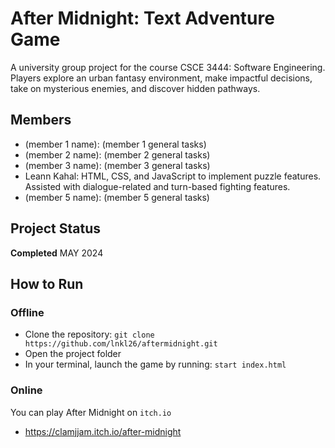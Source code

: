 # After Midnight: Text Adventure Game
A university group project for the course CSCE 3444: Software Engineering. Players explore an urban fantasy environment, make impactful decisions, take on mysterious enemies, and discover hidden pathways.
## Members
* (member 1 name): (member 1 general tasks)
* (member 2 name): (member 2 general tasks)
* (member 3 name): (member 3 general tasks)
* Leann Kahal: HTML, CSS, and JavaScript to implement puzzle features. Assisted with dialogue-related and turn-based fighting features. 
* (member 5 name): (member 5 general tasks)
## Project Status
**Completed** MAY 2024
## How to Run
### Offline
* Clone the repository: `git clone https://github.com/lnkl26/aftermidnight.git`
* Open the project folder
* In your terminal, launch the game by running: `start index.html`
### Online
You can play After Midnight on `itch.io`
* https://clamjjam.itch.io/after-midnight
